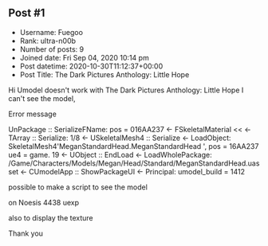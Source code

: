 ## Post #1
- Username: Fuegoo
- Rank: ultra-n00b
- Number of posts: 9
- Joined date: Fri Sep 04, 2020 10:14 pm
- Post datetime: 2020-10-30T11:12:37+00:00
- Post Title: The Dark Pictures Anthology: Little Hope

Hi Umodel doesn't work with The Dark Pictures Anthology: Little Hope I can't see the model,

Error message

UnPackage :: SerializeFName: pos = 016AA237 <- FSkeletalMaterial << <- TArray :: Serialize: 1/8 <- USkeletalMesh4 :: Serialize <- LoadObject: SkeletalMesh4'MeganStandardHead.MeganStandardHead ', pos = 16AA237 ue4 = game. 19 <- UObject :: EndLoad <- LoadWholePackage: /Game/Characters/Models/Megan/Head/Standard/MeganStandardHead.uasset <- CUmodelApp :: ShowPackageUI <- Principal: umodel_build = 1412

possible to make a script to see the model

on Noesis 4438 uexp 

also to display the texture

Thank you
